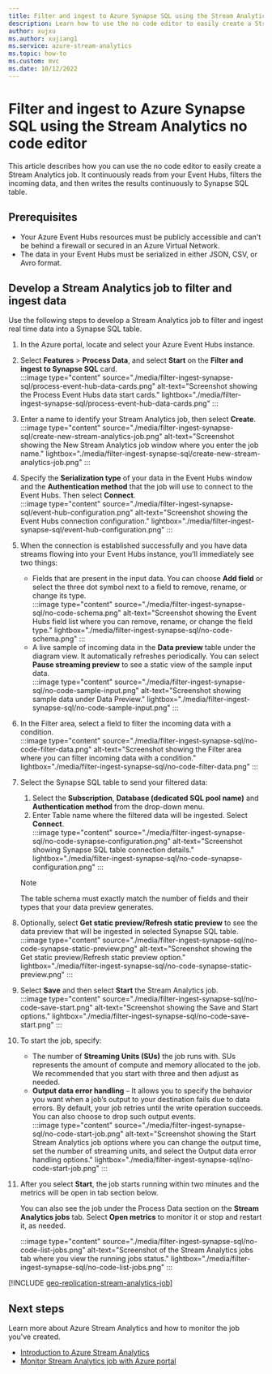 ```yaml
---
title: Filter and ingest to Azure Synapse SQL using the Stream Analytics no code editor
description: Learn how to use the no code editor to easily create a Stream Analytics job. It continuously reads from your Event Hubs, filters the incoming data, and then writes the results continuously to a Synapse SQL table.
author: xujxu
ms.author: xujiang1
ms.service: azure-stream-analytics
ms.topic: how-to
ms.custom: mvc
ms.date: 10/12/2022
---
```


# Filter and ingest to Azure Synapse SQL using the Stream Analytics no code editor

This article describes how you can use the no code editor to easily create a Stream Analytics job. It continuously reads from your Event Hubs, filters the incoming data, and then writes the results continuously to Synapse SQL table.

## Prerequisites

- Your Azure Event Hubs resources must be publicly accessible and can't be behind a firewall or secured in an Azure Virtual Network.
- The data in your Event Hubs must be serialized in either JSON, CSV, or Avro format.

## Develop a Stream Analytics job to filter and ingest data

Use the following steps to develop a Stream Analytics job to filter and ingest real time data into a Synapse SQL table.

1. In the Azure portal, locate and select your Azure Event Hubs instance.
1. Select **Features** > **Process Data**, and select **Start** on the **Filter and ingest to Synapse SQL** card.  
    :::image type="content" source="./media/filter-ingest-synapse-sql/process-event-hub-data-cards.png" alt-text="Screenshot showing the Process Event Hubs data start cards." lightbox="./media/filter-ingest-synapse-sql/process-event-hub-data-cards.png" :::
1. Enter a name to identify your Stream Analytics job, then select **Create**.  
    :::image type="content" source="./media/filter-ingest-synapse-sql/create-new-stream-analytics-job.png" alt-text="Screenshot showing the New Stream Analytics job window where you enter the job name." lightbox="./media/filter-ingest-synapse-sql/create-new-stream-analytics-job.png" :::
1. Specify the **Serialization type** of your data in the Event Hubs window and the **Authentication method** that the job will use to connect to the Event Hubs. Then select **Connect**.  
    :::image type="content" source="./media/filter-ingest-synapse-sql/event-hub-configuration.png" alt-text="Screenshot showing the Event Hubs connection configuration." lightbox="./media/filter-ingest-synapse-sql/event-hub-configuration.png" :::
1. When the connection is established successfully and you have data streams flowing into your Event Hubs instance, you'll immediately see two things:
    - Fields that are present in the input data. You can choose **Add field** or select the three dot symbol next to a field to remove, rename, or change its type.  
        :::image type="content" source="./media/filter-ingest-synapse-sql/no-code-schema.png" alt-text="Screenshot showing the Event Hubs field list where you can remove, rename, or change the field type." lightbox="./media/filter-ingest-synapse-sql/no-code-schema.png" :::
    - A live sample of incoming data in the **Data preview** table under the diagram view. It automatically refreshes periodically. You can select **Pause streaming preview** to see a static view of the sample input data.  
        :::image type="content" source="./media/filter-ingest-synapse-sql/no-code-sample-input.png" alt-text="Screenshot showing sample data under Data Preview." lightbox="./media/filter-ingest-synapse-sql/no-code-sample-input.png" :::
1. In the Filter area, select a field to filter the incoming data with a condition.  
    :::image type="content" source="./media/filter-ingest-synapse-sql/no-code-filter-data.png" alt-text="Screenshot showing the Filter area where you can filter incoming data with a condition." lightbox="./media/filter-ingest-synapse-sql/no-code-filter-data.png" :::
1. Select the Synapse SQL table to send your filtered data:
    1. Select the **Subscription**, **Database (dedicated SQL pool name)** and **Authentication method** from the drop-down menu.
    1. Enter Table name where the filtered data will be ingested. Select **Connect**.  
        :::image type="content" source="./media/filter-ingest-synapse-sql/no-code-synapse-configuration.png" alt-text="Screenshot showing Synapse SQL table connection details." lightbox="./media/filter-ingest-synapse-sql/no-code-synapse-configuration.png" :::  
    > [!NOTE]
    > The table schema must exactly match the number of fields and their types that your data preview generates.  
1. Optionally, select **Get static preview/Refresh static preview** to see the data preview that will be ingested in selected Synapse SQL table.  
    :::image type="content" source="./media/filter-ingest-synapse-sql/no-code-synapse-static-preview.png" alt-text="Screenshot showing the Get static preview/Refresh static preview option." lightbox="./media/filter-ingest-synapse-sql/no-code-synapse-static-preview.png" :::
1. Select **Save** and then select **Start** the Stream Analytics job.  
    :::image type="content" source="./media/filter-ingest-synapse-sql/no-code-save-start.png" alt-text="Screenshot showing the Save and Start options." lightbox="./media/filter-ingest-synapse-sql/no-code-save-start.png" :::
1. To start the job, specify:  
    - The number of **Streaming Units (SUs)** the job runs with. SUs represents the amount of compute and memory allocated to the job. We recommended that you start with three and then adjust as needed. 
    - **Output data error handling** – It allows you to specify the behavior you want when a job’s output to your destination fails due to data errors. By default, your job retries until the write operation succeeds. You can also choose to drop such output events.  
        :::image type="content" source="./media/filter-ingest-synapse-sql/no-code-start-job.png" alt-text="Screenshot showing the Start Stream Analytics job options where you can change the output time, set the number of streaming units, and select the Output data error handling options." lightbox="./media/filter-ingest-synapse-sql/no-code-start-job.png" :::
1. After you select **Start**, the job starts running within two minutes and the metrics will be open in tab section below.   

    You can also see the job under the Process Data section on the **Stream Analytics jobs** tab. Select **Open metrics** to monitor it or stop and restart it, as needed.

    :::image type="content" source="./media/filter-ingest-synapse-sql/no-code-list-jobs.png" alt-text="Screenshot of the Stream Analytics jobs tab where you view the running jobs status." lightbox="./media/filter-ingest-synapse-sql/no-code-list-jobs.png" :::

[!INCLUDE [geo-replication-stream-analytics-job](./includes/geo-replication-stream-analytics-job.md)]

## Next steps

Learn more about Azure Stream Analytics and how to monitor the job you've created.

* [Introduction to Azure Stream Analytics](stream-analytics-introduction.md)
* [Monitor Stream Analytics job with Azure portal](stream-analytics-monitoring.md)
